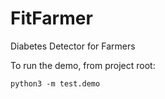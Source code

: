 # FitFarmer
Diabetes Detector for Farmers

To run the demo, from project root:

``` 
python3 -m test.demo
```
